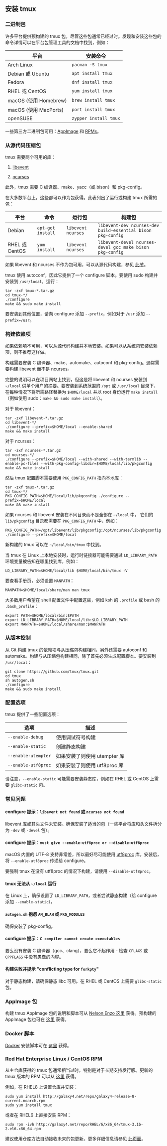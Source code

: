 ## 安装 tmux

### 二进制包

许多平台提供预构建的 tmux 包，尽管这些包通常已经过时。发现和安装这些包的命令详情可以在平台包管理工具的文档中找到，例如：

平台|安装命令
---|---
Arch Linux|`pacman -S tmux`
Debian 或 Ubuntu|`apt install tmux`
Fedora|`dnf install tmux`
RHEL 或 CentOS|`yum install tmux`
macOS (使用 Homebrew)|`brew install tmux`
macOS (使用 MacPorts)|`port install tmux`
openSUSE|`zypper install tmux`

一些第三方二进制包可用：[AppImage](Installing#appimage-package) 和
[RPMs](Installing#red-hat-enterprise-linux--centos-rpms)。

### 从源代码压缩包

tmux 需要两个可用的库：

1. [libevent](https://libevent.org/)

2. [ncurses](https://invisible-island.net/ncurses/ncurses.html)

此外，tmux 需要 C 编译器、make、yacc（或 bison）和 pkg-config。

在大多数平台上，这些都可以作为包获得。此表列出了运行或构建 tmux 所需的包：

平台|命令|运行包|构建包
---|---|---|---
Debian|`apt-get install`|`libevent ncurses`|`libevent-dev ncurses-dev build-essential bison pkg-config`
RHEL 或 CentOS|`yum install`|`libevent ncurses`|`libevent-devel ncurses-devel gcc make bison pkg-config`

如果 libevent 和 ncurses 不作为包可用，可以从源代码构建，参见 [此节](#building-dependencies)。

tmux 使用 autoconf，因此它提供了一个 configure 脚本。要使用 sudo 构建并安装到 `/usr/local`，运行：

~~~~
tar -zxf tmux-*.tar.gz
cd tmux-*/
./configure
make && sudo make install
~~~~

要安装到其他位置，请向 configure 添加 `--prefix`，例如对于 `/usr` 添加
`--prefix=/usr`。

### 构建依赖项

如果依赖项不可用，可以从源代码构建并本地安装。如果可以从系统包安装依赖项，则不推荐这样做。

构建需要安装 C 编译器、make、automake、autoconf 和 pkg-config。通常需要构建 libevent 而不是 ncurses。

完整的说明可以在项目网站上找到，但这是将 libevent 和 ncurses 安装到 `~/local` 供单个用户的摘要。要安装到系统范围的 `/opt` 或 `/usr/local` 目录下，
在每种情况下将所需路径替换为 `$HOME/local` 并以 root 身份运行 `make install`（例如使用 sudo：`make && sudo make install`）。

对于 libevent：

~~~~
tar -zxf libevent-*.tar.gz
cd libevent-*/
./configure --prefix=$HOME/local --enable-shared
make && make install
~~~~

对于 ncurses：

~~~~
tar -zxf ncurses-*.tar.gz
cd ncurses-*/
./configure --prefix=$HOME/local --with-shared --with-termlib --enable-pc-files --with-pkg-config-libdir=$HOME/local/lib/pkgconfig
make && make install
~~~~

然后 tmux 配置脚本需要使用 `PKG_CONFIG_PATH` 指向本地库：

~~~~
tar -zxf tmux-*.tar.gz
cd tmux-*/
PKG_CONFIG_PATH=$HOME/local/lib/pkgconfig ./configure --prefix=$HOME/local
make && make install
~~~~

如果 ncurses 和 libevent 安装在不同目录而不是全部在 `~/local` 中，
它们的 `lib/pkgconfig` 目录都需要在 `PKG_CONFIG_PATH` 中，例如：

~~~~
PKG_CONFIG_PATH=/opt/libevent/lib/pkgconfig:/opt/ncurses/lib/pkgconfig ./configure --prefix=$HOME/local
~~~~

新构建的 tmux 可以在 `~/local/bin/tmux` 中找到。

当 tmux 在 Linux 上本地安装时，运行时链接器可能需要通过 `LD_LIBRARY_PATH` 环境变量被告知在哪里找到库，例如：

~~~~
LD_LIBRARY_PATH=$HOME/local/lib $HOME/local/bin/tmux -V
~~~~

要查看手册页，必须设置 `MANPATH`：

~~~~
MANPATH=$HOME/local/share/man man tmux
~~~~

大多数用户希望在 shell 配置文件中配置这些，例如 ksh 的 `.profile` 或 bash 的 `.bash_profile`：

~~~~
export PATH=$HOME/local/bin:$PATH
export LD_LIBRARY_PATH=$HOME/local/lib:$LD_LIBRARY_PATH
export MANPATH=$HOME/local/share/man:$MANPATH
~~~~

### 从版本控制

从 Git 构建 tmux 的依赖项与从压缩包构建相同，另外还需要 autoconf 和 automake。构建与从压缩包构建相同，除了首先必须生成配置脚本。要安装到 `/usr/local`：

~~~~
git clone https://github.com/tmux/tmux.git
cd tmux
sh autogen.sh
./configure
make && sudo make install
~~~~

### 配置选项

tmux 提供了一些配置选项：

选项|描述
---|---
`--enable-debug`|使用调试符号构建
`--enable-static`|创建静态构建
`--enable-utempter`|如果安装了则使用 utempter 库
`--enable-utf8proc`|如果安装了则使用 utf8proc 库

请注意，`--enable-static` 可能需要安装静态库，例如在 RHEL 或 CentOS 上需要 `glibc-static` 包。

### 常见问题

#### configure 提示：`libevent not found` 或 `ncurses not found`

libevent 库或其头文件未安装。确保安装了适当的包（一些平台将库和头文件拆分为 `-dev` 或 `-devel` 包）。

#### configure 提示：`must give --enable-utf8proc or --disable-utf8proc`

macOS 内置的 UTF-8 支持非常差，所以最好尽可能使用
[utf8proc](https://juliastrings.github.io/utf8proc/) 库。安装后，
将 `--enable-utf8proc` 传递给 configure。

要强制 tmux 在没有 utf8proc 的情况下构建，请使用 `--disable-utf8proc`。

#### tmux 无法从 `~/local` 运行

在 Linux 上，确保设置了 `LD_LIBRARY_PATH`，或者尝试静态构建（给 configure 添加 `--enable-static`）。

#### `autogen.sh` 抱怨 `AM_BLAH` 或 `PKG_MODULES`

确保安装了 pkg-config。

#### configure 提示：`C compiler cannot create executables`

要么没有安装 C 编译器（gcc、clang），要么它不起作用 - 检查 `CFLAGS` 或 `CPPFLAGS` 中没有愚蠢的内容。

#### 构建失败并提示 "conflicting type for `forkpty`"

对于静态构建，请确保静态 libc 可用。在 RHEL 或 CentOS 上需要 `glibc-static` 包。

### AppImage 包

构建 tmux AppImage 包的说明和脚本可从
[Nelson Enzo 这里](https://github.com/nelsonenzo/tmux-appimage) 获得。预构建的
AppImage 包也可在 [这里](https://github.com/nelsonenzo/tmux-appimage/releases) 获得。

### Docker 脚本

[Docker](https://www.docker.com/) 安装脚本可在
[这里](https://github.com/ferryman0608/Dockerfile-tmux) 获得。

### Red Hat Enterprise Linux / CentOS RPM

从主仓库获得的 tmux 包通常相当过时，特别是对于长期支持发行版。更新的 tmux 版本的 RPM 可以从 [这里](http://galaxy4.net/repo/) 获得。

例如，在 RHEL8 上设置仓库并安装：

~~~~
sudo yum install http://galaxy4.net/repo/galaxy4-release-8-current.noarch.rpm
sudo yum install tmux
~~~~

或者在 RHEL6 上直接安装 RPM：

~~~~
sudo rpm -ivh http://galaxy4.net/repo/RHEL/6/x86_64/tmux-3.1b-2.el6.x86_64.rpm
~~~~

建议使用仓库方法自动接收未来的包更新。更多详细信息请参见 [此页面](https://anni.galaxy4.net/?page_id=39)。